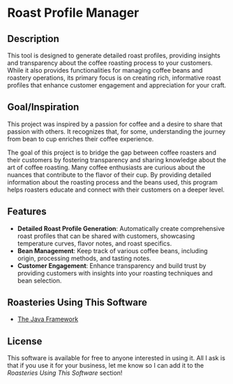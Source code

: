 # Roast Profile Manager 

## Description
This tool is designed to generate detailed roast profiles, providing insights and transparency about the coffee roasting process to your customers. While it also provides functionalities for managing coffee beans and roastery operations, its primary focus is on creating rich, informative roast profiles that enhance customer engagement and appreciation for your craft.


## Goal/Inspiration
This project was inspired by a passion for coffee and a desire to share that passion with others. It recognizes that, for some, understanding the journey from bean to cup enriches their coffee experience.

The goal of this project is to bridge the gap between coffee roasters and their customers by fostering transparency and sharing knowledge about the art of coffee roasting. Many coffee enthusiasts are curious about the nuances that contribute to the flavor of their cup. By providing detailed information about the roasting process and the beans used, this program helps roasters educate and connect with their customers on a deeper level.


## Features
- **Detailed Roast Profile Generation**: Automatically create comprehensive roast profiles that can be shared with customers, showcasing temperature curves, flavor notes, and roast specifics.
- **Bean Management**: Keep track of various coffee beans, including origin, processing methods, and tasting notes.
- **Customer Engagement**: Enhance transparency and build trust by providing customers with insights into your roasting techniques and bean selection.


## Roasteries Using This Software
- [The Java Framework](thejavaframeworkroastery.com)


## License
This software is available for free to anyone interested in using it. All I ask is that if you use it for your business, let me know so I can add it to the *Roasteries Using This Software* section!



